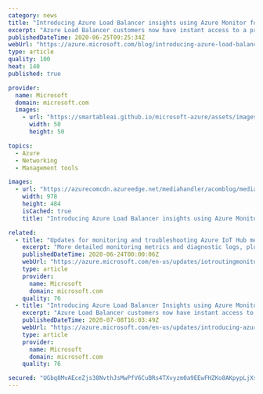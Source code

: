 ```yaml
---
category: news
title: "Introducing Azure Load Balancer insights using Azure Monitor for Networks"
excerpt: "Azure Load Balancer customers now have instant access to a preconfigured solution for health monitoring and configuration analysis enabling rapid fault localization and informed design decisions."
publishedDateTime: 2020-06-25T09:25:34Z
webUrl: "https://azure.microsoft.com/blog/introducing-azure-load-balancer-insights-using-azure-monitor-for-networks/"
type: article
quality: 100
heat: 140
published: true

provider:
  name: Microsoft
  domain: microsoft.com
  images:
    - url: "https://smartableai.github.io/microsoft-azure/assets/images/organizations/microsoft.com-50x50.jpg"
      width: 50
      height: 50

topics:
  - Azure
  - Networking
  - Management tools

images:
  - url: "https://azurecomcdn.azureedge.net/mediahandler/acomblog/media/Default/blog/7bdd4241-7b7e-43cb-8782-dd60032480a4.png"
    width: 978
    height: 484
    isCached: true
    title: "Introducing Azure Load Balancer insights using Azure Monitor for Networks"

related:
  - title: "Updates for monitoring and troubleshooting Azure IoT Hub message routing"
    excerpt: "More detailed monitoring metrics and diagnostic logs, plus a new troubleshooting guide, are now available to accelerate monitoring and troubleshooting for Azure IoT Hub message routing.\n"
    publishedDateTime: 2020-06-24T00:00:06Z
    webUrl: "https://azure.microsoft.com/en-us/updates/iotroutingmonitoring/"
    type: article
    provider:
      name: Microsoft
      domain: microsoft.com
    quality: 76
  - title: "Introducing Azure Load Balancer Insights using Azure Monitor for Networks"
    excerpt: "Azure Load Balancer customers now have instant access to a preconfigured solution for health monitoring and configuration analysis enabling rapid fault localization and informed design decisions."
    publishedDateTime: 2020-07-08T16:03:49Z
    webUrl: "https://azure.microsoft.com/en-us/updates/introducing-azure-load-balancer-insights-using-azure-monitor-for-networks/"
    type: article
    provider:
      name: Microsoft
      domain: microsoft.com
    quality: 76

secured: "UGbq8MvAEceZjs38NvthJsMwPfV6CuBRs4TXvyzm0a9EEwFHZKo8AKpypLjXs4ypFuQlNkNUO9/vlkhpjlh32FqCwEkDrur8E3W3MwNR5B5zhDm2vQdQk3EIaw5DacwOM8H0MXStUX7jOWNDaEDmgMyeTPWzwFrdvd5go5TidodKO71Vut1pblQeQDQxJFh92QmnaqgyCqx0QVxTsvaCX/DwEq0XcKG/kZM4e6iPlWA431X2TmLAxNP5d43114huTJHa0L0+CCV3lcQIiNKRsuZUwvNqIPDHNmDfDl0UECcR26qCcmv/LXS5a7BPxL3eaDLjiq8hAih+6HjxJjw1Zg==;n0oFNr4HNU3cI3FRvaiF2w=="
---
```


